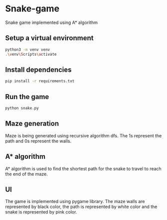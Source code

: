 # Snake-game
Snake game implemented using A* algorithm

## Setup a virtual environment
```bash
python3 -m venv venv
.\venv\Scripts\activate
```

## Install dependencies
```bash
pip install -r requirements.txt
```

## Run the game
```bash
python snake.py
```

## Maze generation 
Maze is being generated using recursive algorithm dfs. 
The 1s represent the path and 0s represent the walls. 

## A* algorithm
A* algorithm is used to find the shortest path for the snake to travel 
to reach the end of the maze. 

## UI 
The game is implemented using pygame library. The maze walls are 
represented by black color, the path is represented by white color and
the snake is represented by pink color.

